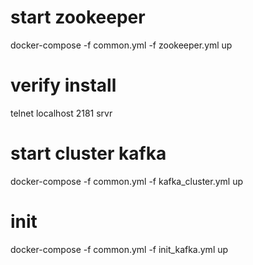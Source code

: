 # start zookeeper
docker-compose -f common.yml -f zookeeper.yml up 

# verify install
telnet localhost 2181
srvr

# start cluster kafka
docker-compose -f common.yml -f kafka_cluster.yml up 

# init
docker-compose -f common.yml -f init_kafka.yml up 
